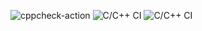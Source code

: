 ![cppcheck-action](https://github.com/99002608/Calculator-Operations/workflows/cppcheck-action/badge.svg)
![C/C++ CI](https://github.com/99002608/Calculator-Operations/workflows/C/C++%20CI/badge.svg)
![C/C++ CI](https://github.com/99002608/Calculator-Operations/workflows/C/C++%20CI/badge.svg)
